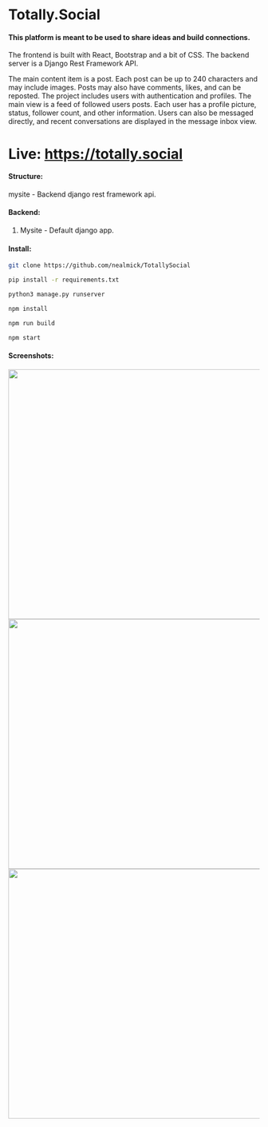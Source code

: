 # Totally.Social
#### This platform is meant to be used to share ideas and build connections.

The frontend is built with React, Bootstrap and a bit of CSS.  The backend server is a Django Rest Framework API.

The main content item is a post.  Each post can be up to 240 characters and may include images.  Posts may also have comments, likes, and can be reposted.  The project includes users with authentication and profiles.  The main view is a feed of followed users posts.  Each user has a profile picture, status, follower count, and other information.  Users can also be messaged directly, and recent conversations are displayed in the message inbox view.



# Live: https://totally.social

#### Structure:
mysite - Backend django rest framework api.


#### Backend:
1.  Mysite - Default django app.


#### Install:

```bash
git clone https://github.com/nealmick/TotallySocial

pip install -r requirements.txt

python3 manage.py runserver

npm install

npm run build

npm start

```

#### Screenshots:
<img src="https://i.imgur.com/QgOx4Bh.png" width="1000" height="500" />
<img src="https://i.imgur.com/oK79FaY.png" width="1000" height="500" />
<img src="https://i.imgur.com/aeW43Dt.png" width="1000" height="500" />

